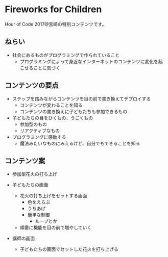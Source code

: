 # Fireworks for Children

Hour of Code 2017@宮崎の特別コンテンツです。

## ねらい

- 社会にあるものがプログラミングで作られていること
    - プログラミングによって身近なインターネットのコンテンツに変化を起こせることに気づく

## コンテンツの要点

- ステップを踏みながらコンテンツを目の前で書き換えてデプロイする
    - コンテンツが変わることを知る
    - コンテンツの書き換えに子どもたちも参加できるもの
- 子どもたちの目をひくもの、うごくもの
    - 参加型のもの
    - リアクティブなもの
- プログラミングに感動する
    - 魔法みたいなものにみえるけど、自分でもできることを知る


## コンテンツ案

- 参加型花火の打ち上げ

- 子どもたちの画面
    - 花火の打ち上げをセットする画面
        - 色をえらぶ
        - うちあげ
        - 簡単な制御
            - ループとか
    - 順番に機能を目の前で増やしていく

- 講師の画面
    - 子どもたちの画面でセットした花火を打ち上げる
